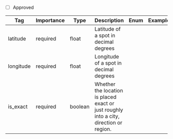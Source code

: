 - [ ] Approved


| Tag        | Importance   | Type    | Description                                                                 | Enum | Example |
|------------|--------------|---------|-----------------------------------------------------------------------------|------|---------|
| latitude   | required  | float   | Latitude of a spot in decimal degrees                                       |      |         |
| longitude  | required  | float   | Longitude of a spot in decimal degrees                                      |      |         |
| is_exact   | required  | boolean | Whether the location is placed exact or just roughly into a city, direction or region. |      |         |
